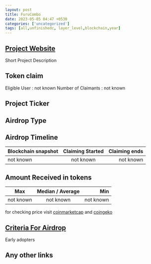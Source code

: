```yaml
---
layout: post
title: FuruCombo
date: 2023-05-05 04:47 +0530
categories: ['uncategorized']
tags: [all,unfinishedc, layer_level,blockchain,year] 
---
```




## [Project Website](https://furucombo.app/)

 Short Project Description

## Token claim

Eligible User : not known
Number of Claimants : not known

## Project Ticker

## Airdrop Type

## Airdrop Timeline

| Blockchain snapshot     | Claiming Started           | Claiming ends    |
| ----------------------- |:--------------------------:| ----------------:|
|       not known         |        not known           |   not known      |

## Amount Received in tokens  

| Max        |    Median / Average  |       Min    |
| ---------- |:--------------------:| ------------:|
| not known  |     not known        |  not known   |

for checking price visit [coinmarketcap](https://coinmarketcap.com/currencies/) and [coingeko](https://www.coingecko.com/en/coins/)

## [Criteria For Airdrop](link)

 Early adopters

## Any other links
